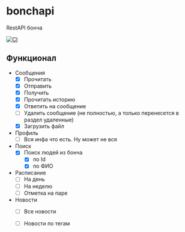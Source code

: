 # bonchapi
RestAPI бонча

[![CI](https://github.com/Bitnik212/bonchapi/actions/workflows/blank.yml/badge.svg?branch=master)](https://github.com/Bitnik212/bonchapi/actions/workflows/blank.yml)
## Функционал
 - Сообщения
   - [x] Прочитать
   - [x] Отправить
   - [x] Получить
   - [x] Прочитать историю
   - [x] Ответить на сообщение
   - [ ] Удалить сообщение (не полностью, а только перенесется в раздел удаленные)
   - [x] Загрузить файл
 - Профиль
   - [ ] Вся инфа что есть. Ну может не вся
 - Поиск
   - [x] Поиск людей из бонча 
     - [x] по Id
     - [x] по ФИО 
 - Расписание
   - [ ] На день
   - [ ] На неделю
   - [ ] Отметка на паре
 - Новости
   - [ ] Все новости
   - [ ] Новости по тегам
 
